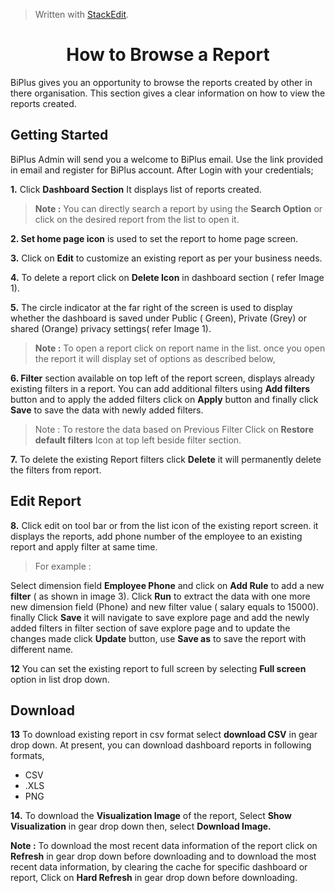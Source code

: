 
> Written with [StackEdit](https://stackedit.io/).

<center><h1>How to Browse a Report</h1></center>

BiPlus gives you an opportunity to browse the reports created by other in there organisation. This section gives a clear information on how to view the reports created.

## Getting Started

BiPlus Admin will send you a welcome to BiPlus email. Use the link provided in email and register for BiPlus account. After Login with your credentials;

**1.** Click  **Dashboard Section** It displays list of  reports created. 

> **Note :** You can directly search a report by using the **Search Option** or click on the desired report from the list to open it.

**2. Set home page icon** is used to set the report to home page screen.

**3.**  Click on  **Edit** to customize an existing report as per your business needs.

**4.** To delete a report click on **Delete Icon**  in dashboard section ( refer Image 1).

**5.**  The circle indicator at the far right of the screen is used to display whether the dashboard is saved under Public ( Green), Private (Grey) or shared (Orange) privacy settings( refer Image 1).

> **Note :** To open a  report click on report name in the list. once you open the report it will display set of options as described below,

**6. Filter** section available on top left of the report screen, displays already existing filters in a report. You can add additional filters using **Add filters** button and to apply the added filters click on **Apply** button and finally click **Save** to save the data with newly added filters.

> Note : To restore the data based on Previous Filter Click on  **Restore default filters** Icon at top left beside filter section.

**7.** To delete the existing Report filters click **Delete** it will permanently delete the filters from report.

## Edit Report

 **8.** Click edit on tool bar or from the list icon of the existing report screen. it displays the reports,  add phone number of the employee to an existing report and apply filter at same time.

> For example :
 
Select dimension field **Employee Phone** and click on **Add Rule** to add a new **filter** ( as shown in image 3). 
 Click **Run** to extract the data with one more new dimension field (Phone) and new filter value ( salary equals to 15000). finally Click **Save** it will navigate to save explore page and add the newly added filters in filter section of save explore page and to update the changes made click **Update** button, use **Save as** to save the report with different name.

**12** You can set the existing report to full screen by selecting **Full screen** option in list drop down.
## Download
**13** To download existing report in csv format select **download CSV** in gear drop down.
 At present, you can download dashboard reports in following formats,
 - CSV
 - .XLS
-  PNG

**14.**  To download the **Visualization Image** of the report,  Select **Show Visualization** in gear drop down then, select  **Download Image.**

**Note :** To download the most recent data information of the report click on **Refresh** in gear drop down before downloading and to download the most recent data information, by clearing the cache for specific dashboard or report, Click on **Hard Refresh** in gear drop down before downloading. 









<!--stackedit_data:
eyJoaXN0b3J5IjpbNzcwOTAwMjc5LC03MzIxNjYwNjMsLTEwMD
QxNjUwMzUsLTY1NzcxNzY0OSwtMTMyNjE0Njc5NSwtMTg5OTE3
ODI5OCwtMTgxNzc1MDQzMCwtNDE5NDcyNDcsLTE1NTI3ODI3Nj
csMTY4MTczNTg3OCwtMTYxODA5NzczMCwtMjAzMjAxMTYxOSwt
MTIzMjQyNTI3MywxNzA1MzA0MTkwLC0xMjUwOTczNTUyLDIwNz
k0Nzc0MjIsLTg5MzE1MTc2NywtMTk3MTIxODMwNCwtODc3NjU3
NjM4LC0xNDAwMDU0MjQzXX0=
-->
